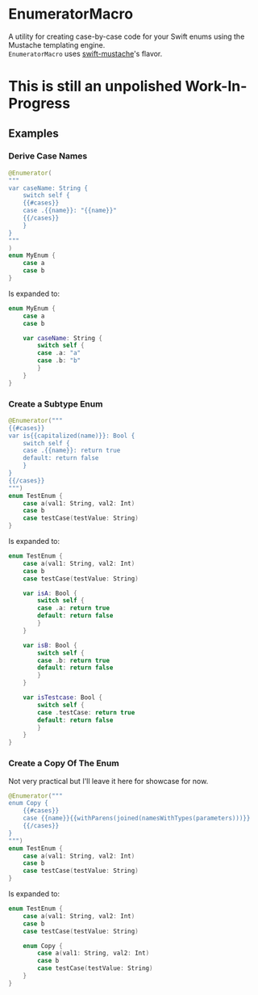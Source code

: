 # EnumeratorMacro
A utility for creating case-by-case code for your Swift enums using the Mustache templating engine.   
`EnumeratorMacro` uses [swift-mustache](https://github.com/hummingbird-project/swift-mustache/issues/35)'s flavor.

# This is still an unpolished Work-In-Progress

## Examples

### Derive Case Names
```swift
@Enumerator(
"""
var caseName: String {
    switch self {
    {{#cases}}
    case .{{name}}: "{{name}}"
    {{/cases}}
    }
}
"""
)
enum MyEnum {
    case a
    case b
}
```
Is expanded to:
```swift
enum MyEnum {
    case a
    case b

    var caseName: String {
        switch self {
        case .a: "a"
        case .b: "b"
        }
    }
}
```

### Create a Subtype Enum

```swift
@Enumerator("""
{{#cases}}
var is{{capitalized(name)}}: Bool {
    switch self {
    case .{{name}}: return true
    default: return false
    }
}
{{/cases}}
""")
enum TestEnum {
    case a(val1: String, val2: Int)
    case b
    case testCase(testValue: String)
}
```
Is expanded to:
```swift
enum TestEnum {
    case a(val1: String, val2: Int)
    case b
    case testCase(testValue: String)

    var isA: Bool {
        switch self {
        case .a: return true
        default: return false
        }
    }

    var isB: Bool {
        switch self {
        case .b: return true
        default: return false
        }
    }

    var isTestcase: Bool {
        switch self {
        case .testCase: return true
        default: return false
        }
    }
}
```

### Create a Copy Of The Enum

Not very practical but I'll leave it here for showcase for now.

```swift
@Enumerator("""
enum Copy {
    {{#cases}}
    case {{name}}{{withParens(joined(namesWithTypes(parameters)))}}
    {{/cases}}
}
""")
enum TestEnum {
    case a(val1: String, val2: Int)
    case b
    case testCase(testValue: String)
}
```
Is expanded to:
```swift
enum TestEnum {
    case a(val1: String, val2: Int)
    case b
    case testCase(testValue: String)

    enum Copy {
        case a(val1: String, val2: Int)
        case b
        case testCase(testValue: String)
    }
}
```
